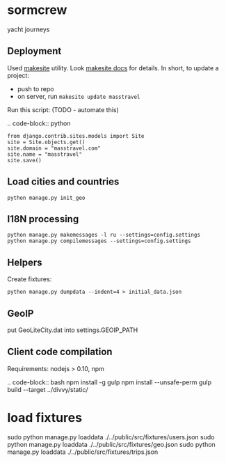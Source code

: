sormcrew
==============================

yacht journeys

Deployment
----------

Used [makesite](https://github.com/klen/makesite) utility.
Look [makesite docs](http://pythonhosted.org/makesite/) for details.
In short, to update a project:

 - push to repo
 - on server, run `makesite update masstravel`


Run this script: (TODO - automate this)

.. code-block:: python

    from django.contrib.sites.models import Site
    site = Site.objects.get()
    site.domain = "masstravel.com"
    site.name = "masstravel"
    site.save()


Load cities and countries
-------------------------

    python manage.py init_geo


I18N processing
---------------

    python manage.py makemessages -l ru --settings=config.settings
    python manage.py compilemessages --settings=config.settings


Helpers
-------

Create fixtures:

    python manage.py dumpdata --indent=4 > initial_data.json


GeoIP
-----

put GeoLiteCity.dat into settings.GEOIP_PATH


Client code compilation
-----------------------
Requirements: nodejs > 0.10, npm

.. code-block:: bash
  npm install -g gulp
  npm install --unsafe-perm
  gulp build --target ../divvy/static/

  # load fixtures
  sudo python manage.py loaddata ./../public/src/fixtures/users.json
  sudo python manage.py loaddata ./../public/src/fixtures/geo.json
  sudo python manage.py loaddata ./../public/src/fixtures/trips.json
